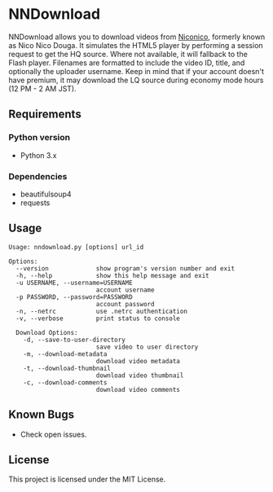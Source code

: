 # NNDownload
NNDownload allows you to download videos from [Niconico](http://nicovideo.jp), formerly known as Nico Nico Douga. It simulates the HTML5 player by performing a session request to get the HQ source. Where not available, it will fallback to the Flash player. Filenames are formatted to include the video ID, title, and optionally the uploader username. Keep in mind that if your account doesn't have premium, it may download the LQ source during economy mode hours (12 PM - 2 AM JST).

## Requirements
### Python version
- Python 3.x

### Dependencies
- beautifulsoup4
- requests

## Usage
```
Usage: nndownload.py [options] url_id

Options:
  --version             show program's version number and exit
  -h, --help            show this help message and exit
  -u USERNAME, --username=USERNAME
                        account username
  -p PASSWORD, --password=PASSWORD
                        account password
  -n, --netrc           use .netrc authentication
  -v, --verbose         print status to console

  Download Options:
    -d, --save-to-user-directory
                        save video to user directory
    -m, --download-metadata
                        download video metadata
    -t, --download-thumbnail
                        download video thumbnail
    -c, --download-comments
                        download video comments
```

## Known Bugs
- Check open issues.

## License
This project is licensed under the MIT License.
